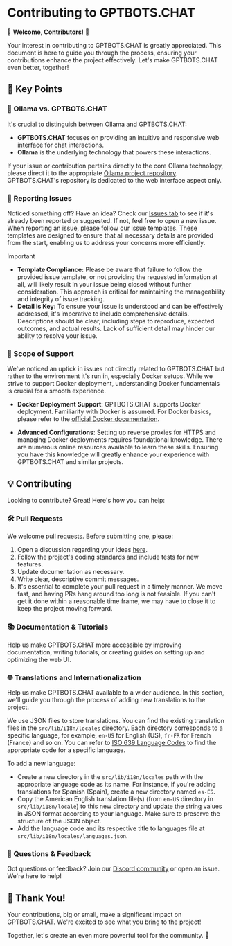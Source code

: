 # Contributing to GPTBOTS.CHAT

🚀 **Welcome, Contributors!** 🚀

Your interest in contributing to GPTBOTS.CHAT is greatly appreciated. This document is here to guide you through the process, ensuring your contributions enhance the project effectively. Let's make GPTBOTS.CHAT even better, together!

## 📌 Key Points

### 🦙 Ollama vs. GPTBOTS.CHAT

It's crucial to distinguish between Ollama and GPTBOTS.CHAT:

- **GPTBOTS.CHAT** focuses on providing an intuitive and responsive web interface for chat interactions.
- **Ollama** is the underlying technology that powers these interactions.

If your issue or contribution pertains directly to the core Ollama technology, please direct it to the appropriate [Ollama project repository](https://ollama.com/). GPTBOTS.CHAT's repository is dedicated to the web interface aspect only.

### 🚨 Reporting Issues

Noticed something off? Have an idea? Check our [Issues tab](https://github.com/open-webui/open-webui/issues) to see if it's already been reported or suggested. If not, feel free to open a new issue. When reporting an issue, please follow our issue templates. These templates are designed to ensure that all necessary details are provided from the start, enabling us to address your concerns more efficiently.

> [!IMPORTANT]
>
> - **Template Compliance:** Please be aware that failure to follow the provided issue template, or not providing the requested information at all, will likely result in your issue being closed without further consideration. This approach is critical for maintaining the manageability and integrity of issue tracking.
> - **Detail is Key:** To ensure your issue is understood and can be effectively addressed, it's imperative to include comprehensive details. Descriptions should be clear, including steps to reproduce, expected outcomes, and actual results. Lack of sufficient detail may hinder our ability to resolve your issue.

### 🧭 Scope of Support

We've noticed an uptick in issues not directly related to GPTBOTS.CHAT but rather to the environment it's run in, especially Docker setups. While we strive to support Docker deployment, understanding Docker fundamentals is crucial for a smooth experience.

- **Docker Deployment Support**: GPTBOTS.CHAT supports Docker deployment. Familiarity with Docker is assumed. For Docker basics, please refer to the [official Docker documentation](https://docs.docker.com/get-started/overview/).

- **Advanced Configurations**: Setting up reverse proxies for HTTPS and managing Docker deployments requires foundational knowledge. There are numerous online resources available to learn these skills. Ensuring you have this knowledge will greatly enhance your experience with GPTBOTS.CHAT and similar projects.

## 💡 Contributing

Looking to contribute? Great! Here's how you can help:

### 🛠 Pull Requests

We welcome pull requests. Before submitting one, please:

1. Open a discussion regarding your ideas [here](https://github.com/open-webui/open-webui/discussions/new/choose).
2. Follow the project's coding standards and include tests for new features.
3. Update documentation as necessary.
4. Write clear, descriptive commit messages.
5. It's essential to complete your pull request in a timely manner. We move fast, and having PRs hang around too long is not feasible. If you can't get it done within a reasonable time frame, we may have to close it to keep the project moving forward.

### 📚 Documentation & Tutorials

Help us make GPTBOTS.CHAT more accessible by improving documentation, writing tutorials, or creating guides on setting up and optimizing the web UI.

### 🌐 Translations and Internationalization

Help us make GPTBOTS.CHAT available to a wider audience. In this section, we'll guide you through the process of adding new translations to the project.

We use JSON files to store translations. You can find the existing translation files in the `src/lib/i18n/locales` directory. Each directory corresponds to a specific language, for example, `en-US` for English (US), `fr-FR` for French (France) and so on. You can refer to [ISO 639 Language Codes](http://www.lingoes.net/en/translator/langcode.htm) to find the appropriate code for a specific language.

To add a new language:

- Create a new directory in the `src/lib/i18n/locales` path with the appropriate language code as its name. For instance, if you're adding translations for Spanish (Spain), create a new directory named `es-ES`.
- Copy the American English translation file(s) (from `en-US` directory in `src/lib/i18n/locale`) to this new directory and update the string values in JSON format according to your language. Make sure to preserve the structure of the JSON object.
- Add the language code and its respective title to languages file at `src/lib/i18n/locales/languages.json`.

### 🤔 Questions & Feedback

Got questions or feedback? Join our [Discord community](https://discord.gg/5rJgQTnV4s) or open an issue. We're here to help!

## 🙏 Thank You!

Your contributions, big or small, make a significant impact on GPTBOTS.CHAT. We're excited to see what you bring to the project!

Together, let's create an even more powerful tool for the community. 🌟
